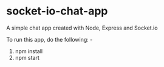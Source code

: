 # socket-io-chat-app

A simple chat app created with Node, Express and Socket.io

To run this app, do the following: -
  1) npm install
  2) npm start
